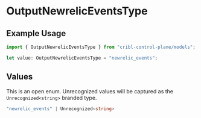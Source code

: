 # OutputNewrelicEventsType

## Example Usage

```typescript
import { OutputNewrelicEventsType } from "cribl-control-plane/models";

let value: OutputNewrelicEventsType = "newrelic_events";
```

## Values

This is an open enum. Unrecognized values will be captured as the `Unrecognized<string>` branded type.

```typescript
"newrelic_events" | Unrecognized<string>
```